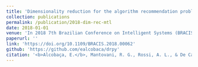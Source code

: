 ```yaml
---
title: 'Dimensionality reduction for the algorithm recommendation problem'
collection: publications
permalink: /publication/2018-dim-rec-mtl
date: 2018-01-01
venue: 'In 2018 7th Brazilian Conference on Intelligent Systems (BRACIS)'
paperurl: ''
link: 'https://doi.org/10.1109/BRACIS.2018.00062'
github: 'https://github.com/ealcobaca/drpy'
citation: '<b>Alcobaça, E.</b>, Mantovani, R. G., Rossi, A. L., & De Carvalho, A. C. (2018, October). <i>Dimensionality reduction for the algorithm recommendation problem</i>. <b>In 2018 7th Brazilian Conference on Intelligent Systems (BRACIS) </b> (pp. 318-323). IEEE.'
---
```

